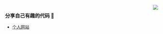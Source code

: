<img align="right" src="https://github-readme-stats.vercel.app/api?username=hr1201&show_icons=true&icon_color=CE1D2D&text_color=718096&bg_color=#12261e&hide_title=true" />

### 分享自己有趣的代码 👋
- [个人网站](https://rorrot.cc)

<!--
**hr1201/hr1201** is a ✨ _special_ ✨ repository because its `README.md` (this file) appears on your GitHub profile.

Here are some ideas to get you started:

- 🔭 I’m currently working on ...
- 🌱 I’m currently learning ...
- 👯 I’m looking to collaborate on ...
- 🤔 I’m looking for help with ...
- 💬 Ask me about ...
- 📫 How to reach me: ...
- 😄 Pronouns: ...
- ⚡ Fun fact: ...
-->
